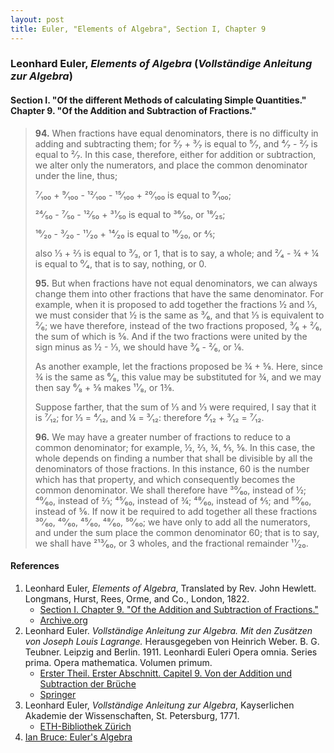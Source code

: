 ```yaml
---
layout: post
title: Euler, "Elements of Algebra", Section I, Chapter 9
---
```


### Leonhard Euler, *Elements of Algebra* (*Vollständige Anleitung zur Algebra*)

#### Section I. "Of the different Methods of calculating Simple Quantities." Chapter 9. "Of the Addition and Subtraction of Fractions."

> **94.** When fractions have equal denominators, there is no difficulty
> in adding and subtracting them; for ²⁄₇ + ³⁄₇ is equal
> to ⁵⁄₇, and ⁴⁄₇ - ²⁄₇ is equal to ²⁄₇. In this case,
> therefore, either for addition or subtraction, we alter
> only the numerators, and place the common denominator
> under the line, thus;
>
> ⁷⁄₁₀₀ + ⁹⁄₁₀₀ - ¹²⁄₁₀₀ - ¹⁵⁄₁₀₀ + ²⁰⁄₁₀₀ is equal to ⁹⁄₁₀₀;
>
> ²⁴⁄₅₀ - ⁷⁄₅₀ - ¹²⁄₅₀ + ³¹⁄₅₀ is equal to ³⁶⁄₅₀, or ¹⁸⁄₂₅;
>
> ¹⁶⁄₂₀ - ³⁄₂₀ - ¹¹⁄₂₀ + ¹⁴⁄₂₀ is equal to ¹⁶⁄₂₀, or ⅘;
>
> also ⅓ + ⅔ is equal to ³⁄₃, or 1, that is to say, a whole;
> and ²⁄₄ - ¾ + ¼ is equal to ⁰⁄₄, that is to say, nothing, or 0.
>
> **95.** But when fractions have not equal denominators, we
> can always change them into other fractions that have the
> same denominator. For example, when it is proposed to
> add together the fractions ½ and ⅓, we must consider that ½
> is the same as ³⁄₆, and that ⅓
> is equivalent to ²⁄₆; we have
> therefore, instead of the two fractions proposed, ³⁄₆ + ²⁄₆, the
> sum of which is ⅚. And if the two fractions were united by
> the sign minus as ½ - ⅓, we should have ³⁄₆ - ²⁄₆, or ⅙.
>
> As another example, let the fractions proposed be ¾ + ⅝.
> Here, since ¾ is the same as ⁶⁄₈, this value may be substituted
> for ¾, and we may then say ⁶⁄₈ + ⅝ makes ¹¹⁄₈, or 1⅜.
>
> Suppose farther, that the sum of ⅓ and ⅓ were required, I
> say that it is ⁷⁄₁₂; for ⅓ = ⁴⁄₁₂, and ¼ = ³⁄₁₂: therefore
> ⁴⁄₁₂ + ³⁄₁₂ = ⁷⁄₁₂.
>
> **96.** We may have a greater number of fractions to reduce
> to a common denominator; for example, ½, ⅔, ¾, ⅘, ⅚. In
> this case, the whole depends on finding a number that shall
> be divisible by all the denominators of those fractions. In
> this instance, 60 is the number which has that property, and
> which consequently becomes the common denominator. We
> shall therefore have ³⁰⁄₆₀, instead of ½; ⁴⁰⁄₆₀, instead of ⅔;
> ⁴⁵⁄₆₀, instead of ¾; ⁴⁸⁄₆₀, instead of ⅘; and ⁵⁰⁄₆₀, instead of ⅚. If
> now it be required to add together all these fractions
> ³⁰⁄₆₀, ⁴⁰⁄₆₀, ⁴⁵⁄₆₀, ⁴⁸⁄₆₀, ⁵⁰⁄₆₀;
> we have only to add all the numerators,
> and under the sum place the common denominator 60; that
> is to say, we shall have ²¹³⁄₆₀, or 3 wholes, and the fractional
> remainder ¹¹⁄₂₀.

#### References

1. Leonhard Euler, *Elements of Algebra*, Translated by Rev. John Hewlett. Longmans, Hurst, Rees, Orme, and Co., London, 1822.
    - [Section I. Chapter 9. "Of the Addition and Subtraction of Fractions."](/assets/euler/I-9.pdf)
    - [Archive.org](https://archive.org/details/elementsofalgebr00euleuoft/)
2. Leonhard Euler. *Vollständige Anleitung zur Algebra. Mit den Zusätzen von Joseph Louis Lagrange.* Herausgegeben von Heinrich Weber. B. G. Teubner. Leipzig and Berlin. 1911. Leonhardi Euleri Opera omnia. Series prima. Opera mathematica. Volumen primum.
    - [Erster Theil. Erster Abschnitt. Capitel 9. Von der Addition und Subtraction der Brüche](/assets/euler/I-I-9.pdf)
    - [Springer](https://link.springer.com/book/9783764314002)
3. Leonhard Euler, *Vollständige Anleitung zur Algebra*, Kayserlichen Akademie der Wissenschaften, St. Petersburg, 1771.
    - [ETH-Bibliothek Zürich](https://doi.org/10.3931/e-rara-9093)
4. [Ian Bruce: Euler's Algebra](https://www.17centurymaths.com/contents/euleralgebra.htm)